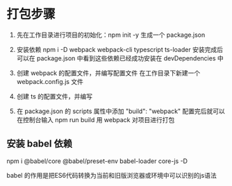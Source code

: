 # 打包步骤

1. 先在工作目录进行项目的初始化：npm init -y
生成一个 package.json

2. 安装依赖
npm i -D webpack webpack-cli typescript ts-loader
安装完成后可以在 package.json 中看到这些依赖已经成功安装在 devDependencies 中

3. 创建 webpack 的配置文件，并编写配置文件
在工作目录下新建一个 webpack.config.js 文件

4. 创建 ts 的配置文件，并编写

5. 在 package.json 的 scripts 属性中添加 "build": "webpack"
配置完后就可以在控制台输入 npm run build 用 webpack 对项目进行打包

## 安装 babel 依赖

npm i @babel/core @babel/preset-env babel-loader core-js -D

babel 的作用是把ES6代码转换为当前和旧版浏览器或环境中可以识别的js语法
